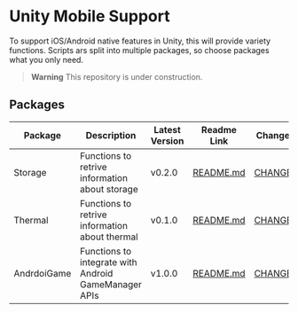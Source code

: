 # Unity Mobile Support

To support iOS/Android native features in Unity, this will provide variety functions.
Scripts ars split into multiple packages, so choose packages what you only need.

> **Warning**
> This repository is under construction.

## Packages 

| Package     | Description                                          | Latest Version | Readme Link                                              | Changelog Link                                                 |
|-------------|------------------------------------------------------|----------------|----------------------------------------------------------|----------------------------------------------------------------|
| Storage     | Functions to retrive information about storage       | v0.2.0         | [README.md](Packages/MobileSupportStorage/README.md)     | [CHANGELOG.md](Packages/MobileSupportStorage/CHANGELOG.md)     |
| Thermal     | Functions to retrive information about thermal       | v0.1.0         | [README.md](Packages/MobileSupportThermal/README.md)     | [CHANGELOG.md](Packages/MobileSupportThermal/CHANGELOG.md)     |
| AndrdoiGame | Functions to integrate with Android GameManager APIs | v1.0.0         | [README.md](Packages/MobileSupportAndroidGame/README.md) | [CHANGELOG.md](Packages/MobileSupportAndroidGame/CHANGELOG.md) |
